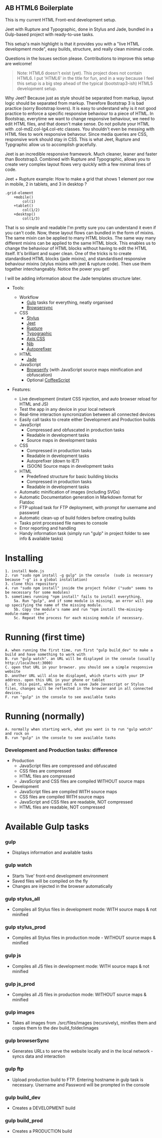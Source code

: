 ## AB HTML6 Boilerplate

This is my current HTML Front-end development setup.

Jeet with Rupture and Typographic, done in Stylus and Jade, bundled in a Gulp-based project with ready-to-use tasks.

This setup's main highlight is that it provides you with a "live HTML development mode", easy builds, structure, and really clean minimal code.

Questions in the Issues section please. Contributions to improve this setup are welcome!

> Note: HTML6 doesn't exist (yet). This project does not contain HTML6. I put 'HTML6' in the title for fun, and in a way because I feel this setup is a big step ahead of the typical (bootstrap3-ish) HTML5 development setup. 

Why Jeet? Because just as style should be separated from markup, layout logic should be separated from markup. Therefore Bootstrap 3 is bad practice (sorry Bootstrap lovers). It is easy to understand why is it not good practice to enforce a specific responsive behaviour to a piece of HTML. In Bootstrap, everytime we want to change responsive behaviour, we need to edit HTML files, and that doesn't make sense. Do not pollute your HTML with .col-md2.col-lg4.col-etc classes. You shouldn't even be messing with HTML files to work responsive behavour. Since media queries are CSS, responsive work should stay in CSS. This is what Jeet, Rupture and Typgraphic allow us to accomplish gracefully.

Jeet is an incredible responsive framework. Much cleaner, leaner and faster than Bootstrap3. Combined with Rupture and Typographic, allows you to create very complex layout flows very quickly with a few minimal lines of code. 

Jeet + Rupture example: How to make a grid that shows 1 element por row in mobile, 2 in tablets, and 3 in desktop ?

    .grid-element
        +mobile()
            col(1)
        +tablet()
            col(1/2)
        +desktop()
            col(1/3)

That is so simple and readable I'm pretty sure you can understand it even if you can't code. Now, these layout flows can bundled in the form of mixins. The same mixin can be applied to many HTML blocks. The same way many different mixins can be applied to the same HTML block. This enables us to change the behaviour of HTML blocks without having to edit the HTML itself. It's brilliant and super clean. One of the tricks is to create standardised HTML blocks (jade mixins), and standardised responsive behaviour mixins (stylus mixins with jeet & rupture code). Then use them together interchangeably. Notice the power you get!

I will be adding information about the Jade templates structure later.


- Tools: 
    - Workflow
        - [Gulp](http://gulpjs.com) tasks for everything, neatly organised
        - [Browsersync](http://browsersync.io/)
    - CSS
        - [Stylus](http://learnboost.github.io/stylus/)
        - [Jeet](http://jeet.gs)
        - [Rupture](http://jenius.github.io/rupture/)
        - [Typographic](https://github.com/corysimmons/typographic)
        - [Axis CSS](http://roots.cx/axis/)
        - [Nib](http://visionmedia.github.io/nib/)
        - [Autoprefixer](https://www.npmjs.org/package/autoprefixer-stylus)
    - HTML
        - [Jade](http://jade-lang.com)
    - JavaScript
        - [Browserify](http://browserify.org/) (with JavaScript source maps minification and obfuscation)
        - Optional [CoffeeScript](http://coffeescript.org)

- Features:
    - Live development (instant CSS injection, and auto browser reload for HTML and JS)
    - Test the app in any device in your local network
    - Real-time interaction syncronization between all connected devices
    - Easily call tasks to create either Development and Production builds
    - JavaScript
        - Compressed and obfuscated in production tasks
        - Readable in development tasks
        - Source maps in development tasks
    - CSS
        - Compressed in production tasks
        - Readable in development tasks
        - Autoprefixer (down to IE7)
        - (SOON) Source maps in development tasks
    - HTML
        - Predefined structure for basic building blocks
        - Compressed in production tasks
        - Readable in development tasks
    - Automatic minification of images (including SVGs)
    - Automatic Documentation generation in Markdown format for Flatdoc
    - FTP upload task for FTP deployment, with prompt for username and password
    - Automatic clean-up of build folders before creating builds
    - Tasks print processed file names to console
    - Error reporting and handling
    - Handy information task (simply run "gulp" in project folder to see info & available tasks)

# Installing

    1. install Node.js
    2. run "sudo npm install -g gulp" in the console  (sudo is necessary because "-g" is a global installation)
    3. clone this repository
    4. run "sudo npm install" inside the project folder ("sudo" seems to be necessary for some modules)
    5. sometimes running "npm install" fails to install everything. 
        5a. Run "gulp", and if some module is missing, an error will pop up specifying the name of the missing module. 
        5b. Copy the module's name and run "npm install the-missing-module-name --save". 
        5c. Repeat the process for each missing module if necessary.

# Running (first time)

    A. when running the first time, run first "gulp build_dev" to make a build and have something to work with
    B. run "gulp watch". an URL will be displayed in the console (usually http://localhost:3000)
    C. open that URL in your browser. you should see a simple responsive website
    D. another URL will also be displayed, which starts with your IP address. open this URL in your phone or tablet
    E. at this point, when you edit & save Jade Javascript or Stylus files, changes will be reflected in the browser and in all connected devices.
    F. run "gulp" in the console to see available tasks

# Running (normally)

    A. normally when starting work, what you want is to run "gulp watch" and rock on
    B. run "gulp" in the console to see available tasks


### Development and Production tasks: difference

- Production
    - JavaScript files are compressed and obfuscated
    - CSS files are compressed
    - HTML files are compressed
    - JavaScript and CSS files are compiled WITHOUT source maps
- Development
    - JavaScript files are compiled WITH source maps
    - CSS files are compiled WITH source maps
    - JavaScript and CSS files are readable, NOT compressed
    - HTML files are readable, NOT compressed


# Available Gulp tasks  

### gulp
- Displays information and available tasks

### gulp watch
- Starts 'live' front-end development environment
- Saved files will be compiled on the fly
- Changes are injected in the browser automatically

### gulp stylus_all
- Compiles all Stylus files in development mode: WITH source maps & not minified

### gulp stylus_prod
- Compiles all Stylus files in production mode - WITHOUT source maps & minified

### gulp js
- Compiles all JS files in development mode: WITH source maps & not minified

### gulp js_prod
- Compiles all JS files in production mode: WITHOUT source maps & minified

### gulp images
- Takes all images from ./src/files/images (recursively), minifies them and copies them to the dev build_folder/images

### gulp browserSync
- Generates URLs to serve the website locally and in the local network - syncs data and interaction

### gulp ftp
- Upload production build to FTP. Entering hostname in gulp task is necessary. Username and Password will be prompted in the console

### gulp build_dev
- Creates a DEVELOPMENT build

### gulp build_prod
- Creates a PRODUCTION build